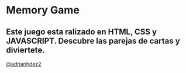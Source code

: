 # Memory Game

## Este juego esta ralizado en HTML, CSS y JAVASCRIPT. Descubre las parejas de cartas y diviertete.

[@adrianhdez2]('https://github.com/adrianhdez2/')